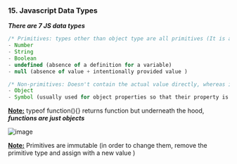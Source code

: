 ### 15. Javascript Data Types

**_There are 7 JS data types_**

```js
/* Primitives: types other than object type are all primitives (It is a data that only represents a single value)*/
- Number
- String
- Boolean
- undefined (absence of a definition for a variable)
- null (absence of value + intentionally provided value )

/* Non-primitives: Doesn't contain the actual value directly, whereas it has reference similar to a pointer to somewhere in memory that the object is held */
- Object
- Symbol (usually used for object properties so that their property is **_unique_**)
```

<b><u>Note:</u></b> typeof function(){} returns function but underneath the hood, **_functions are just objects_**

![image](https://github.com/saiteja-gatadi1996/interview_prep/assets/42731246/6331d4f9-f8c3-4cb5-b2b8-1fe741e09de2)

<b><u>Note:</u></b> Primitives are immutable (in order to change them, remove the primitive type and assign with a new value )
